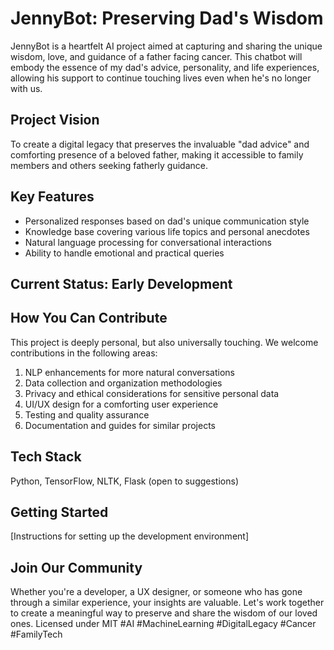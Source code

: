 # JennyBot: Preserving Dad's Wisdom
JennyBot is a heartfelt AI project aimed at capturing and sharing the unique wisdom, love, and guidance of a father facing cancer. This chatbot will embody the essence of my dad's advice, personality, and life experiences, allowing his support to continue touching lives even when he's no longer with us.
## Project Vision
To create a digital legacy that preserves the invaluable "dad advice" and comforting presence of a beloved father, making it accessible to family members and others seeking fatherly guidance.
## Key Features
- Personalized responses based on dad's unique communication style
- Knowledge base covering various life topics and personal anecdotes
- Natural language processing for conversational interactions
- Ability to handle emotional and practical queries
## Current Status: Early Development
## How You Can Contribute
This project is deeply personal, but also universally touching. We welcome contributions in the following areas:
1. NLP enhancements for more natural conversations
2. Data collection and organization methodologies
3. Privacy and ethical considerations for sensitive personal data
4. UI/UX design for a comforting user experience
5. Testing and quality assurance
6. Documentation and guides for similar projects
## Tech Stack
Python, TensorFlow, NLTK, Flask (open to suggestions)
## Getting Started
[Instructions for setting up the development environment]
## Join Our Community
Whether you're a developer, a UX designer, or someone who has gone through a similar experience, your insights are valuable. Let's work together to create a meaningful way to preserve and share the wisdom of our loved ones.
Licensed under MIT
#AI #MachineLearning #DigitalLegacy #Cancer #FamilyTech

